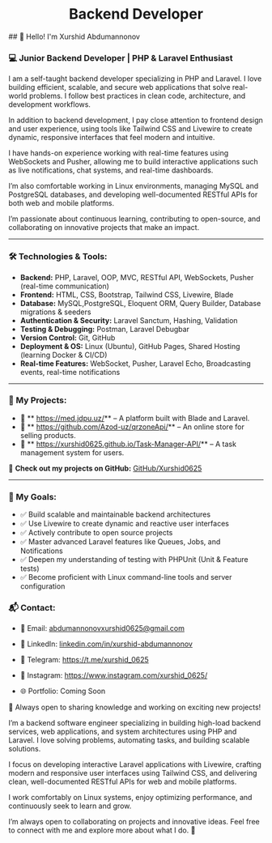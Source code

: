 <h1 align="center">Backend Developer</h1>
## 👋 Hello! I'm Xurshid Abdumannonov

### 💻 Junior Backend Developer | PHP & Laravel Enthusiast

I am a self-taught backend developer specializing in PHP and Laravel. I love building efficient, scalable, and secure web applications that solve real-world problems. I follow best practices in clean code, architecture, and development workflows.

In addition to backend development, I pay close attention to frontend design and user experience, using tools like Tailwind CSS and Livewire to create dynamic, responsive interfaces that feel modern and intuitive.

I have hands-on experience working with real-time features using WebSockets and Pusher, allowing me to build interactive applications such as live notifications, chat systems, and real-time dashboards.

I’m also comfortable working in Linux environments, managing MySQL and PostgreSQL databases, and developing well-documented RESTful APIs for both web and mobile platforms.

I’m passionate about continuous learning, contributing to open-source, and collaborating on innovative projects that make an impact.

---
### 🛠 Technologies & Tools:
- **Backend:** PHP, Laravel, OOP, MVC, RESTful API, WebSockets, Pusher (real-time communication)
- **Frontend:** HTML, CSS, Bootstrap, Tailwind CSS, Livewire, Blade
- **Database:** MySQL,PostgreSQL, Eloquent ORM, Query Builder, Database migrations & seeders
- **Authentication & Security:** Laravel Sanctum, Hashing, Validation
- **Testing & Debugging:** Postman, Laravel Debugbar
- **Version Control:** Git, GitHub
- **Deployment & OS:** Linux (Ubuntu), GitHub Pages, Shared Hosting (learning Docker & CI/CD)
- **Real-time Features:** WebSocket, Pusher, Laravel Echo, Broadcasting events, real-time notifications

---

### 📌 My Projects:
- 🚀 ** https://med.jdpu.uz/** – A platform built with Blade and Laravel.
- 🛒 ** https://github.com/Azod-uz/qrzoneApi/** – An online store for selling products.
- 📂 ** https://xurshid0625.github.io/Task-Manager-API/** – A task management system for users.

🔗 **Check out my projects on GitHub:** [GitHub/Xurshid0625](https://github.com/Xurshid0625)

---
### 🎯 My Goals:
- ✅ Build scalable and maintainable backend architectures
- ✅ Use Livewire to create dynamic and reactive user interfaces
- ✅ Actively contribute to open source projects
- ✅ Master advanced Laravel features like Queues, Jobs, and Notifications
- ✅ Deepen my understanding of testing with PHPUnit (Unit & Feature tests)
- ✅ Become proficient with Linux command-line tools and server configuration

### 📬 Contact:
- 📧 Email: abdumannonovxurshid0625@gmail.com

- 💼 LinkedIn: [linkedin.com/in/xurshid-abdumannonov](https://www.linkedin.com/in/xurshid-abdumannonov/)

- 📱 Telegram: https://t.me/xurshid_0625

- 📸 Instagram: https://www.instagram.com/xurshid_0625/

- 🌐 Portfolio: Coming Soon

🚀 Always open to sharing knowledge and working on exciting new projects!

I’m a backend software engineer specializing in building high-load backend services, web applications, and system architectures using PHP and Laravel. I love solving problems, automating tasks, and building scalable solutions.

I focus on developing interactive Laravel applications with Livewire, crafting modern and responsive user interfaces using Tailwind CSS, and delivering clean, well-documented RESTful APIs for web and mobile platforms.

I work comfortably on Linux systems, enjoy optimizing performance, and continuously seek to learn and grow.

I’m always open to collaborating on projects and innovative ideas.
Feel free to connect with me and explore more about what I do. 🚀


